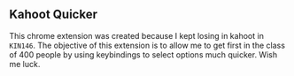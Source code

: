 ## Kahoot Quicker

This chrome extension was created because I kept losing in kahoot in `KIN146`. The objective of this extension is to allow me to get first in the class of 400 people by using keybindings to select options much quicker. Wish me luck.